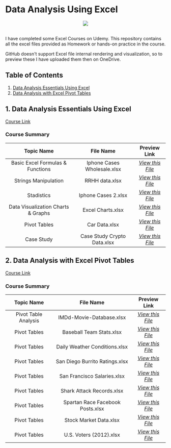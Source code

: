 # Data Analysis Using Excel

<p align="center">
  <img src="https://upload.wikimedia.org/wikipedia/commons/thumb/3/34/Microsoft_Office_Excel_%282019%E2%80%93present%29.svg/258px-Microsoft_Office_Excel_%282019%E2%80%93present%29.svg.png" />
</p>
<br />
I have completed some Excel Courses on Udemy. This repository contains all the excel files provided as Homework or hands-on practice in the course.

GitHub doesn't support Excel file internal rendering and visualization, so to preview these I have uploaded them then on OneDrive.



 ## Table of Contents
 
1. [Data Analysis Essentials Using Excel](#1-data-analysis-essentials-using-excel)
2. [Data Analysis with Excel Pivot Tables](#2-data-analysis-with-excel-pivot-tables)

## 1. Data Analysis Essentials Using Excel
[Course Link](https://www.udemy.com/course/business-data-analysis-excel/)

### Course Summary
Topic Name   | File Name | Preview Link |
| :-------:   | :----:    | :----: |
| Basic Excel Formulas & Functions | Iphone Cases Wholesale.xlsx | [_View this File_](https://1drv.ms/x/s!AsdtkJDGicO01HLO286z2GXg00g3?e=y6lBa7) |
| Strings Manipulation  | RRHH data.xlsx | [_View this File_](https://1drv.ms/x/s!AsdtkJDGicO01HORCW5-wreZ3v01?e=I2iMg1) |
| Stadistics | Iphone Cases 2.xlsx | [_View this File_](https://1drv.ms/x/s!AsdtkJDGicO01HA9BFxElPbqL_oZ?e=d1d37q) | 
| Data Visualization Charts & Graphs | Excel Charts.xlsx | [_View this File_](https://1drv.ms/x/s!AsdtkJDGicO01HVXxQ7Tw9bgwFBe?e=kJYdSP) | 
| Pivot Tables | Car Data.xlsx | [_View this File_](https://1drv.ms/x/s!AsdtkJDGicO01Hc-iL3FH1CR3iqy?e=IsLj6g) | 
| Case Study | Case Study Crypto Data.xlsx | [_View this File_](https://1drv.ms/x/s!AsdtkJDGicO01HbmVldoLahjazoh?e=CoPJMf) | 
## 2. Data Analysis with Excel Pivot Tables
[Course Link](https://www.udemy.com/course/data-analysis-with-excel-pivot-tables/)

### Course Summary
Topic Name   | File Name | Preview Link |
| :-------:   | :----:    | :----: |
| Pivot Table Analysis | IMDd-Movie-Database.xlsx | [_View this File_](https://1drv.ms/x/s!AsdtkJDGicO01H8KaCIK4A6YnVid?e=dVg4C5) |
| Pivot Tables | Baseball Team Stats.xlsx | [_View this File_](https://1drv.ms/x/s!AsdtkJDGicO01Hn0Wl3ZGowyIH_m?e=ahCgHv) |
| Pivot Tables | Daily Weather Conditions.xlsx | [_View this File_](https://1drv.ms/x/s!AsdtkJDGicO01HrzDsy0OZfYOkTV?e=z0E3Yq) |
| Pivot Tables | San Diego Burrito Ratings.xlsx | [_View this File_](https://1drv.ms/x/s!AsdtkJDGicO01QAqZe3fAEwM-mgW?e=9xJnsC) |
| Pivot Tables | San Francisco Salaries.xlsx | [_View this File_](https://1drv.ms/x/s!AsdtkJDGicO01QFzuY3M_UJZfErP?e=tNahaW) |
| Pivot Tables | Shark Attack Records.xlsx | [_View this File_](https://1drv.ms/x/s!AsdtkJDGicO01HyO_r41K-hcMiqX?e=sKsQLP) |
| Pivot Tables | Spartan Race Facebook Posts.xlsx | [_View this File_](https://1drv.ms/x/s!AsdtkJDGicO01H2EQsFVqCJoUM5c?e=rGOvCN) |
| Pivot Tables | Stock Market Data.xlsx | [_View this File_](https://1drv.ms/x/s!AsdtkJDGicO01HvuV6AFzdfUCfGA?e=P5kEhO) |
| Pivot Tables | U.S. Voters (2012).xlsx | [_View this File_](https://1drv.ms/x/s!AsdtkJDGicO01H5BtahPgEw73sZH?e=MXsQCY) |


